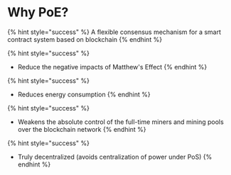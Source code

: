 # Why PoE?

{% hint style="success" %}
A flexible consensus mechanism for a smart contract system based on blockchain
{% endhint %}



{% hint style="success" %}
* Reduce the negative impacts of Matthew's Effect
{% endhint %}



{% hint style="success" %}
* Reduces energy consumption
{% endhint %}



{% hint style="success" %}
* Weakens the absolute control of the full-time miners and mining pools over the blockchain network
{% endhint %}



{% hint style="success" %}
* Truly decentralized (avoids centralization of power under PoS)
{% endhint %}
